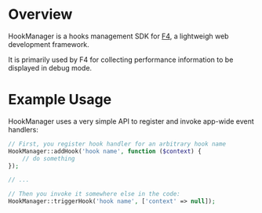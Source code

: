 # Overview

HookManager is a hooks management SDK for [F4](https://github.com/f4php/f4), a lightweigh web development framework.

It is primarily used by F4 for collecting performance information to be displayed in debug mode.

# Example Usage

HookManager uses a very simple API to register and invoke app-wide event handlers:

```php
// First, you register hook handler for an arbitrary hook name
HookManager::addHook('hook name', function ($context) {
    // do something
});

// ...

// Then you invoke it somewhere else in the code:
HookManager::triggerHook('hook name', ['context' => null]);
```